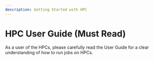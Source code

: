 ```yaml
---
description: Getting Started with HPC
---
```


# HPC User Guide (Must Read)

As a user of the HPCs, please carefully read the User Guide for a clear understanding of how to run jobs on HPCs.
